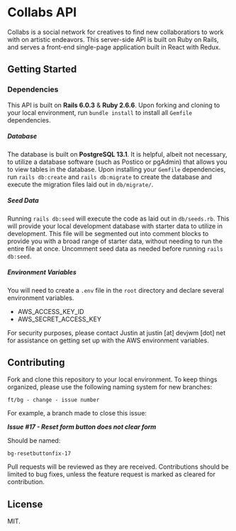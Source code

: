 # Collabs API

Collabs is a social network for creatives to find new collaboratiors to work with on artistic endeavors. This server-side API is built on Ruby on Rails, and serves a front-end single-page application built in React with Redux.

## Getting Started

### Dependencies

This API is built on <strong>Rails 6.0.3</strong> & <strong>Ruby 2.6.6</strong>. Upon forking and cloning to your local environment, run `bundle install` to install all `Gemfile` dependencies.

##### Database

The database is built on <strong>PostgreSQL 13.1</strong>. It is helpful, albeit not necessary, to utilize a database software (such as Postico or pgAdmin) that allows you to view tables in the database. Upon installing your `Gemfile` dependencies, run `rails db:create` and `rails db:migrate` to create the database and execute the migration files laid out in `db/migrate/`.

##### Seed Data

Running `rails db:seed` will execute the code as laid out in `db/seeds.rb`. This will provide your local development database with starter data to utilize in development. This file will be segmented out into comment blocks to provide you with a broad range of starter data, without needing to run the entire file at once. Uncomment seed data as needed before running `rails db:seed`.

##### Environment Variables

You will need to create a `.env` file in the `root` directory and declare several environment variables.

- AWS_ACCESS_KEY_ID
- AWS_SECRET_ACCESS_KEY

For security purposes, please contact Justin at justin [at] devjwm [dot] net for assistance on getting set up with the AWS environment variables.

## Contributing

Fork and clone this repository to your local environment. To keep things organized, please use the following naming system for new branches:

```shell
ft/bg - change - issue number
```

For example, a branch made to close this issue:

<strong><em>Issue #17 - Reset form button does not clear form</em></strong>

Should be named:

```shell
bg-resetbuttonfix-17
```

Pull requests will be reviewed as they are received. Contributions should be limited to bug fixes, unless the feature request is marked as cleared for contribution.

## License

MIT.
